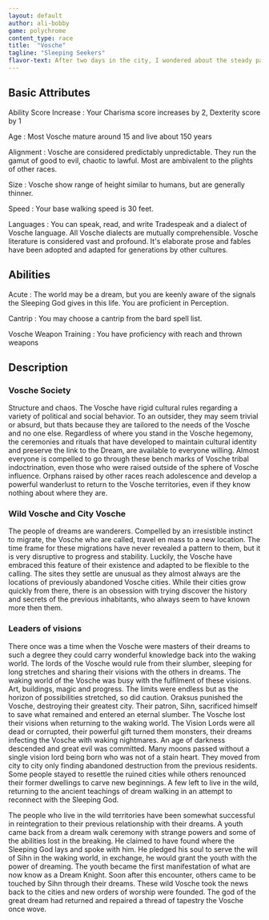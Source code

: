 ```yaml
---
layout: default
author: ali-bobby
game: polychrome
content_type: race
title:  "Vosche"
tagline: "Sleeping Seekers"
flavor-text: After two days in the city, I wondered about the steady parade of blooming hairstyles and outrageous attire that would shock and dazzle the senses; I asked my guide when the festival was over. She turned to me and said, 'what festival?' <br> - Gifts, Bribes & Threats, an Ambassador's Recollection, <br><small>Soladine of Alamar (Trade Guild Ambassador)</small>
---
```


## Basic Attributes

Ability Score Increase
: Your Charisma score increases by 2, Dexterity score by 1

Age
: Most Vosche mature around 15 and live about 150 years

Alignment
: Vosche are considered predictably unpredictable. They run the gamut of good to evil, chaotic to lawful. Most are ambivalent to the plights of other races.

Size
: Vosche show range of height similar to humans, but are generally thinner.

Speed
: Your base walking speed is 30 feet.

Languages
: You can speak, read, and write Tradespeak and a dialect of Vosche language. All Vosche dialects are mutually comprehensible. Vosche literature is considered vast and profound. It's elaborate prose and fables have been adopted and adapted for generations by other cultures.

## Abilities

Acute
: The world may be a dream, but you are keenly aware of the signals the Sleeping God gives in this life. You are proficient in Perception.

Cantrip
: You may choose a cantrip from the bard spell list.

Vosche Weapon Training
: You have proficiency with reach and thrown weapons

## Description
### Vosche Society

Structure and chaos. The Vosche have rigid cultural rules regarding a variety of political and social behavior. To an outsider, they may seem trivial or absurd, but thats because they are tailored to the needs of the Vosche and no one else. Regardless of where you stand in the Vosche hegemony, the ceremonies and rituals that have developed to maintain cultural identity and preserve the link to the Dream, are available to everyone willing. Almost everyone is compelled to go through these bench marks of Vosche tribal indoctrination, even those who were raised outside of the sphere of Vosche influence. Orphans raised by other races reach adolescence and develop a powerful wanderlust to return to the Vosche territories, even if they know nothing about where they are.

### Wild Vosche and City Vosche

The people of dreams are wanderers. Compelled by an irresistible instinct to migrate, the Vosche who are called, travel en mass to a new location. The time frame for these migrations have never revealed a pattern to them, but it is very disruptive to progress and stability. Luckily, the Vosche have embraced this feature of their existence and adapted to be flexible to the calling. The sites they settle are unusual as they almost always are the locations of previously abandoned Vosche cities. While their cities grow quickly from there, there is an obsession with trying discover the history and secrets of the previous inhabitants, who always seem to have known more then them.

### Leaders of visions

There once was a time when the Vosche were masters of their dreams to such a degree they could carry wonderful knowledge back into the waking world. The lords of the Vosche would rule from their slumber, sleeping for long stretches and sharing their visions with the others in dreams. The waking world of the Vosche was busy with the fulfilment of these visions. Art, buildings, magic and progress. The limits were endless but as the horizon of possibilities stretched, so did caution. Oraksus punished the Vosche, destroying their greatest city. Their patron, Sihn, sacrificed himself to save what remained and entered an eternal slumber. The Vosche lost their visions when returning to the waking world. The Vision Lords were all dead or corrupted, their powerful gift turned them monsters, their dreams infecting the Vosche with waking nightmares. An age of darkness descended and great evil was committed. Many moons passed without a single vision lord being born who was not of a stain heart. They moved from city to city only finding abandoned destruction from the previous residents. Some people stayed to resettle the ruined cities while others renounced their former dwellings to carve new beginnings. A few left to live in the wild, returning to the ancient teachings of dream walking in an attempt to reconnect with the Sleeping God.

The people who live in the wild territories have been somewhat successful in reintegration to their previous relationship with their dreams. A youth came back from a dream walk ceremony with strange powers and some of the abilities lost in the breaking. He claimed to have found where the Sleeping God lays and spoke with him. He pledged his soul to serve the will of Sihn in the waking world, in exchange, he would grant the youth with the power of dreaming. The youth became the first manifestation of what are now know as a Dream Knight. Soon after this encounter, others came to be touched by Sihn through their dreams. These wild Vosche took the news back to the cities and new orders of worship were founded. The god of the great dream had returned and repaired a thread of tapestry the Vosche once wove.

